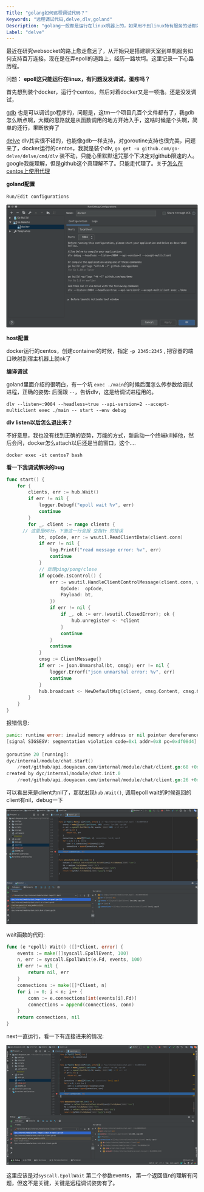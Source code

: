 ```yaml
---
Title: "golang如何远程调试代码？"
Keywords: "远程调试代码,delve,dlv,goland"
Description: "golang一般都是运行在linux机器上的，如果用不到linux特有服务的话都好说，本地直接调试开发就ok了，万一用到epoll了，只能远程调试了"
Label: "delve"
---
```


最近在研究websocket的路上愈走愈远了，从开始只是搭建聊天室到单机服务如何支持百万连接。现在是在弄epoll的道路上，经历一路坎坷。这里记录一下心路历程。

问题： **epoll这只能运行在linux，有问题没发调试，蛋疼吗？**

首先想到装个docker，运行个centos，然后对着docker又是一顿撸。还是没发调试，

[gdb](/linux/gdb.md) 也是可以调试go程序的，问题是，这tm一个项目几百个文件都有了，我gdb怎么断点啊，大概的思路就是从函数调用的地方开始入手，这啥时候是个头啊，简单的还行，果断放弃了

[delve](https://github.com/go-delve/delve) dlv其实很不错的，也能像gdb一样支持，对goroutine支持也很完美，问题来了，docker运行的centos，我就是装个dlv, `go get -u github.com/go-delve/delve/cmd/dlv` 装不动，只能心里默默诅咒那个下决定对github限速的人。google我能理解，但是github这个真理解不了。只能走代理了。关于[怎么在centos上使用代理](/linux/centos使用ss代理.md)

**goland配置**

`Run/Edit configurations` 

![](./assert/delve-goland.png)

**host配置**

docker运行的centos，创建container的时候，指定 `-p 2345:2345` , 把容器的端口映射到宿主机器上就ok了

**编译调试**

goland里面介绍的很明白，有一个坑 `exec ./main`的时候后面怎么传参数给调试进程，正确的姿势: 后面跟 `--`，告诉dlv，这是给调试进程用的。

```shell
dlv --listen=:9004 --headless=true --api-version=2 --accept-multiclient exec ./main -- start --env debug
```

**dlv listen以后怎么退出来？**

不好意思，我也没有找到正确的姿势，万能的方式，新启动一个终端kill掉他，然后会问，docker怎么attach以后还是当前窗口，这个....

```shell
docker exec -it centos7 bash
```

**看一下我调试解决的bug**

```go
func start() {
	for {
		clients, err := hub.Wait()
		if err != nil {
			logger.Debugf("epoll wait %v", err)
			continue
		}
		for _, client := range clients {
      // 这里是68行，下面这一行会报 空指针 的错误
			bt, opCode, err := wsutil.ReadClientData(client.conn)
			if err != nil {
				log.Printf("read message error: %v", err)
				continue
			}
			// 处理ping/pong/close
			if opCode.IsControl() {
				err := wsutil.HandleClientControlMessage(client.conn, wsutil.Message{
					OpCode:  opCode,
					Payload: bt,
				})
				if err != nil {
					if _, ok := err.(wsutil.ClosedError); ok {
						hub.unregister <- *client
					}
					continue
				}
				continue
			}
			cmsg := ClientMessage{}
			if err := json.Unmarshal(bt, cmsg); err != nil {
				logger.Errorf("json unmarshal error: %v", err)
				continue
			}
			hub.broadcast <- NewDefaultMsg(client, cmsg.Content, cmsg.ChannelId)
		}
	}
}
```

报错信息:

```go
panic: runtime error: invalid memory address or nil pointer dereference
[signal SIGSEGV: segmentation violation code=0x1 addr=0x8 pc=0xdf08d4]

goroutine 20 [running]:
dyc/internal/module/chat.start()
	/root/github/api.douyacun.com/internal/module/chat/client.go:68 +0x64
created by dyc/internal/module/chat.init.0
	/root/github/api.douyacun.com/internal/module/chat/client.go:26 +0x82
```

可以看出来是client为nil了，那就出现`hub.Wait()`,  调用epoll wait的时候返回的client有nil，debug一下

![](./assert/delve-debug.png)

wait函数的代码:

```go
func (e *epoll) Wait() ([]*Client, error) {
	events := make([]syscall.EpollEvent, 100)
	n, err := syscall.EpollWait(e.Fd, events, 100)
	if err != nil {
		return nil, err
	}
	connections := make([]*Client, n)
	for i := 0; i < n; i++ {
		conn := e.connections[int(events[i].Fd)]
		connections = append(connections, conn)
	}
	return connections, nil
}
```

next一直运行，看一下有连接进来的情况:

![](./assert/delve-debug-wait.png)

这里应该是对`syscall.EpollWait` 第二个参数events， 第一个返回值n的理解有问题，但这不是关键，关键是远程调试姿势有了。

